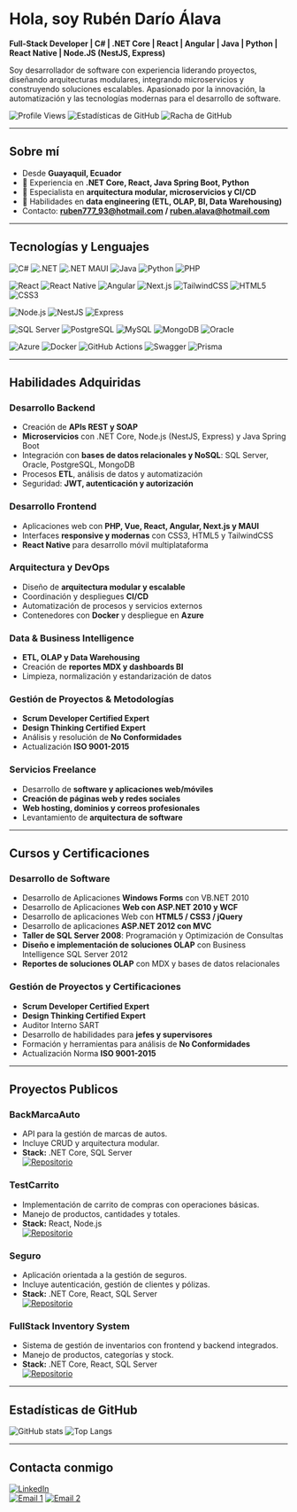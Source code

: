 # Hola, soy Rubén Darío Álava

**Full-Stack Developer | C# | .NET Core | React | Angular | Java | Python | React Native | Node.JS (NestJS, Express)**

Soy desarrollador de software con experiencia liderando proyectos, diseñando arquitecturas modulares, integrando microservicios y construyendo soluciones escalables. Apasionado por la innovación, la automatización y las tecnologías modernas para el desarrollo de software.

![Profile Views](https://komarev.com/ghpvc/?username=RDXXI&style=flat-square&color=blue)
![Estadísticas de GitHub](https://github-readme-stats.vercel.app/api?username=RDXXI&show_icons=true&theme=radical)
![Racha de GitHub](https://streak-stats.demolab.com/?user=RDXXI?username=RDXXI)

---

## Sobre mí
- Desde **Guayaquil, Ecuador**  
- 🔹 Experiencia en **.NET Core, React, Java Spring Boot, Python**  
- 🔹 Especialista en **arquitectura modular, microservicios y CI/CD**  
- 🔹 Habilidades en **data engineering (ETL, OLAP, BI, Data Warehousing)**  
- Contacto: **ruben777_93@hotmail.com / ruben.alava@hotmail.com**  

---

## Tecnologías y Lenguajes

![C#](https://img.shields.io/badge/C%23-239120?style=for-the-badge&logo=c-sharp&logoColor=white)
![.NET](https://img.shields.io/badge/.NET-512BD4?style=for-the-badge&logo=dotnet&logoColor=white)
![.NET MAUI](https://img.shields.io/badge/.NET%20MAUI-512BD4?style=for-the-badge&logo=dotnet&logoColor=white)
![Java](https://img.shields.io/badge/Java-ED8B00?style=for-the-badge&logo=openjdk&logoColor=white)
![Python](https://img.shields.io/badge/Python-3776AB?style=for-the-badge&logo=python&logoColor=white)
![PHP](https://img.shields.io/badge/PHP-777BB4?style=for-the-badge&logo=php&logoColor=white)

![React](https://img.shields.io/badge/React-20232A?style=for-the-badge&logo=react&logoColor=61DAFB)
![React Native](https://img.shields.io/badge/React%20Native-20232A?style=for-the-badge&logo=react&logoColor=61DAFB)
![Angular](https://img.shields.io/badge/Angular-DD0031?style=for-the-badge&logo=angular&logoColor=white)
![Next.js](https://img.shields.io/badge/Next.js-000000?style=for-the-badge&logo=nextdotjs&logoColor=white)
![TailwindCSS](https://img.shields.io/badge/TailwindCSS-06B6D4?style=for-the-badge&logo=tailwind-css&logoColor=white)
![HTML5](https://img.shields.io/badge/HTML5-E34F26?style=for-the-badge&logo=html5&logoColor=white)
![CSS3](https://img.shields.io/badge/CSS3-1572B6?style=for-the-badge&logo=css3&logoColor=white)

![Node.js](https://img.shields.io/badge/Node.js-339933?style=for-the-badge&logo=node.js&logoColor=white)
![NestJS](https://img.shields.io/badge/NestJS-E0234E?style=for-the-badge&logo=nestjs&logoColor=white)
![Express](https://img.shields.io/badge/Express-000000?style=for-the-badge&logo=express&logoColor=white)

![SQL Server](https://img.shields.io/badge/SQL%20Server-CC2927?style=for-the-badge&logo=microsoftsqlserver&logoColor=white)
![PostgreSQL](https://img.shields.io/badge/PostgreSQL-4169E1?style=for-the-badge&logo=postgresql&logoColor=white)
![MySQL](https://img.shields.io/badge/MySQL-4479A1?style=for-the-badge&logo=mysql&logoColor=white)
![MongoDB](https://img.shields.io/badge/MongoDB-47A248?style=for-the-badge&logo=mongodb&logoColor=white)
![Oracle](https://img.shields.io/badge/Oracle-F80000?style=for-the-badge&logo=oracle&logoColor=white)

![Azure](https://img.shields.io/badge/Azure-0078D4?style=for-the-badge&logo=microsoftazure&logoColor=white)
![Docker](https://img.shields.io/badge/Docker-2496ED?style=for-the-badge&logo=docker&logoColor=white)
![GitHub Actions](https://img.shields.io/badge/GitHub%20Actions-2088FF?style=for-the-badge&logo=githubactions&logoColor=white)
![Swagger](https://img.shields.io/badge/Swagger-85EA2D?style=for-the-badge&logo=swagger&logoColor=black)
![Prisma](https://img.shields.io/badge/Prisma-2D3748?style=for-the-badge&logo=prisma&logoColor=white)

---

## Habilidades Adquiridas

### Desarrollo Backend
- Creación de **APIs REST y SOAP**  
- **Microservicios** con .NET Core, Node.js (NestJS, Express) y Java Spring Boot  
- Integración con **bases de datos relacionales y NoSQL**: SQL Server, Oracle, PostgreSQL, MongoDB  
- Procesos **ETL**, análisis de datos y automatización  
- Seguridad: **JWT, autenticación y autorización**  

### Desarrollo Frontend
- Aplicaciones web con **PHP, Vue, React, Angular, Next.js y MAUI**  
- Interfaces **responsive y modernas** con CSS3, HTML5 y TailwindCSS  
- **React Native** para desarrollo móvil multiplataforma  

### Arquitectura y DevOps
- Diseño de **arquitectura modular y escalable**  
- Coordinación y despliegues **CI/CD**  
- Automatización de procesos y servicios externos  
- Contenedores con **Docker** y despliegue en **Azure**  

### Data & Business Intelligence
- **ETL, OLAP y Data Warehousing**  
- Creación de **reportes MDX y dashboards BI**  
- Limpieza, normalización y estandarización de datos  

### Gestión de Proyectos & Metodologías
- **Scrum Developer Certified Expert**  
- **Design Thinking Certified Expert**  
- Análisis y resolución de **No Conformidades**  
- Actualización **ISO 9001-2015**  

### Servicios Freelance
- Desarrollo de **software y aplicaciones web/móviles**  
- **Creación de páginas web y redes sociales**  
- **Web hosting, dominios y correos profesionales**  
- Levantamiento de **arquitectura de software**  

---

## Cursos y Certificaciones

### Desarrollo de Software
- Desarrollo de Aplicaciones **Windows Forms** con VB.NET 2010  
- Desarrollo de Aplicaciones **Web con ASP.NET 2010 y WCF**  
- Desarrollo de aplicaciones Web con **HTML5 / CSS3 / jQuery**  
- Desarrollo de aplicaciones **ASP.NET 2012 con MVC**  
- **Taller de SQL Server 2008**: Programación y Optimización de Consultas  
- **Diseño e implementación de soluciones OLAP** con Business Intelligence SQL Server 2012  
- **Reportes de soluciones OLAP** con MDX y bases de datos relacionales  

### Gestión de Proyectos y Certificaciones
- **Scrum Developer Certified Expert**  
- **Design Thinking Certified Expert**  
- Auditor Interno SART  
- Desarrollo de habilidades para **jefes y supervisores**  
- Formación y herramientas para análisis de **No Conformidades**  
- Actualización Norma **ISO 9001-2015**  

---

## Proyectos Publicos

### BackMarcaAuto
- API para la gestión de marcas de autos.  
- Incluye CRUD y arquitectura modular.  
- **Stack:** .NET Core, SQL Server  
[![Repositorio](https://img.shields.io/badge/Repositorio-28a745?style=for-the-badge&logo=github&logoColor=white)](https://github.com/RDXXI/BackMarcaAuto)


### TestCarrito
- Implementación de carrito de compras con operaciones básicas.  
- Manejo de productos, cantidades y totales.  
- **Stack:** React, Node.js  
[![Repositorio](https://img.shields.io/badge/Repositorio-28a745?style=for-the-badge&logo=github&logoColor=white)](https://github.com/RDXXI/testCarrito/)



### Seguro
- Aplicación orientada a la gestión de seguros.  
- Incluye autenticación, gestión de clientes y pólizas.  
- **Stack:** .NET Core, React, SQL Server  
[![Repositorio](https://img.shields.io/badge/Repositorio-28a745?style=for-the-badge&logo=github&logoColor=white)](https://github.com/RDXXI/seguro)


### FullStack Inventory System
- Sistema de gestión de inventarios con frontend y backend integrados.  
- Manejo de productos, categorías y stock.  
- **Stack:** .NET Core, React, SQL Server  
[![Repositorio](https://img.shields.io/badge/Repositorio-28a745?style=for-the-badge&logo=github&logoColor=white)](https://github.com/RDXXI/fullstack-inventory-system)


---

## Estadísticas de GitHub
![GitHub stats](https://github-readme-stats.vercel.app/api?username=RDXXI&show_icons=true&theme=radical)
![Top Langs](https://github-readme-stats.vercel.app/api/top-langs/?username=RDXXI&layout=compact&theme=radical)

---

## Contacta conmigo
[![LinkedIn](https://img.shields.io/badge/LinkedIn-0A66C2?style=for-the-badge&logo=linkedin&logoColor=white)](https://www.linkedin.com/in/rub%C3%A9n-dar%C3%ADo-alava-0699a596/)  
[![Email 1](https://img.shields.io/badge/Email-0078D4?style=for-the-badge&logo=gmail&logoColor=white)](mailto:ruben.alava@hotmail.com)
[![Email 2](https://img.shields.io/badge/Email-0078D4?style=for-the-badge&logo=gmail&logoColor=white)](mailto:ruben777_93@hotmail.com)

